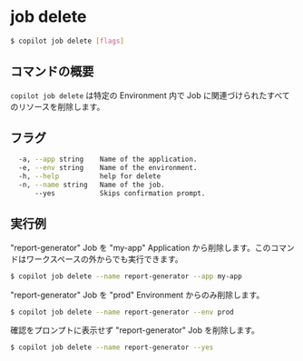 # job delete
```bash
$ copilot job delete [flags]
```

## コマンドの概要

`copilot job delete` は特定の Environment 内で Job に関連づけられたすべてのリソースを削除します。

## フラグ

```bash
  -a, --app string    Name of the application.
  -e, --env string    Name of the environment.
  -h, --help          help for delete
  -n, --name string   Name of the job.
      --yes           Skips confirmation prompt.
```

## 実行例

"report-generator" Job を "my-app" Application から削除します。このコマンドはワークスペースの外からでも実行できます。
```bash
$ copilot job delete --name report-generator --app my-app
```

"report-generator" Job を "prod" Environment からのみ削除します。
```bash
$ copilot job delete --name report-generator --env prod
```

確認をプロンプトに表示せず "report-generator" Job を削除します。
```bash
$ copilot job delete --name report-generator --yes
```